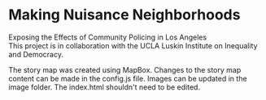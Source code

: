 # Making Nuisance Neighborhoods
Exposing the Effects of Community Policing in Los Angeles <br>
This project is in collaboration with the UCLA Luskin Institute on Inequality and Democracy. 

The story map was created using MapBox. Changes to the story map content can be made in the config.js file. Images can be updated in the image folder. The index.html shouldn't need to be edited. 
